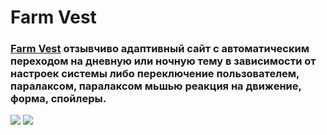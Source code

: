# Farm Vest
### [Farm Vest](https://serdzhius.github.io/farm-vest/) отзывчиво адаптивный сайт с автоматическим переходом на дневную или ночную тему в зависимости от настроек системы либо переключение пользователем, паралаксом, паралаксом мьшью реакция на движение, форма, спойлеры.

![](https://serdzhius.github.io/farm-vest/img/farm_vest.png)
[![](https://serdzhius.github.io/farm-vest/img/farm_vest.png)](https://serdzhius.github.io/farm-vest/)
